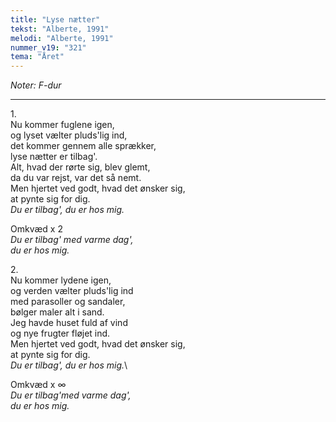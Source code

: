 ```yaml
---
title: "Lyse nætter"
tekst: "Alberte, 1991"
melodi: "Alberte, 1991"
nummer_v19: "321"
tema: "Året"
---
```

*Noter: F-dur*

***

1\.\
Nu kommer fuglene igen,\
og lyset vælter pluds'lig ind,\
det kommer gennem alle sprækker,\
lyse nætter er tilbag'.\
Alt, hvad der rørte sig, blev glemt,\
da du var rejst, var det så nemt.\
Men hjertet ved godt, hvad det ønsker sig,\
at pynte sig for dig.\
*Du er tilbag', du er hos mig.*

Omkvæd x 2\
*Du er tilbag' med varme dag',*\
*du er hos mig.*

2\.\
Nu kommer lydene igen,\
og verden vælter pluds'lig ind\
med parasoller og sandaler,\
bølger maler alt i sand.\
Jeg havde huset fuld af vind\
og nye frugter fløjet ind.\
Men hjertet ved godt, hvad det ønsker sig,\
at pynte sig for dig.\
*Du er tilbag', du er hos mig.*\

Omkvæd x ∞\
*Du er tilbag'med varme dag',*\
*du er hos mig.*